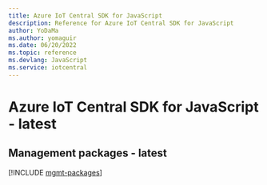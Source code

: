 ```yaml
---
title: Azure IoT Central SDK for JavaScript
description: Reference for Azure IoT Central SDK for JavaScript
author: YoDaMa
ms.author: yomaguir
ms.date: 06/20/2022
ms.topic: reference
ms.devlang: JavaScript
ms.service: iotcentral
---
```

# Azure IoT Central SDK for JavaScript - latest
## Management packages - latest
[!INCLUDE [mgmt-packages](iot-central-mgmt-index.md)]

